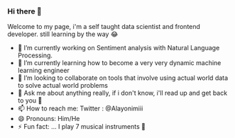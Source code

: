 ### Hi there 👋
 Welcome to my page, i'm a self taught data scientist and frontend developer. still learning by the way 😂 



- 🔭 I’m currently working on Sentiment analysis with Natural Language Processing. 
- 🌱 I’m currently learning how to become a very very dynamic machine learning engineer
- 👯 I’m looking to collaborate on tools that involve using actual world data to solve actual world problems
- 💬 Ask me about anything really, if i don't know, i'll read up and get back to you 🤝
- 📫 How to reach me: Twitter : @Alayonimiii 
- 😄 Pronouns: Him/He
- ⚡ Fun fact: ... I play 7 musical instruments 💫

